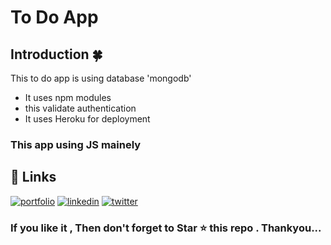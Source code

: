 <h1> To Do App </h1>

<h2> Introduction 🍀  </h2>
<p>This to do app is using database 'mongodb'</p>
<ul>
  <li> It uses npm modules</li>
  <li>this validate authentication</li>
  <li>It uses Heroku for deployment </li>

</ul>

<h3>This app using  JS mainely </h3>












 
## 🔗 Links
[![portfolio](https://img.shields.io/badge/my_portfolio-000?style=for-the-badge&logo=ko-fi&logoColor=white)](https://meeta.dns.army/)
[![linkedin](https://img.shields.io/badge/linkedin-0A66C2?style=for-the-badge&logo=linkedin&logoColor=white)](https://www.linkedin.com/in/meeta-haldar-601b41203/?locale=en_US)
[![twitter](https://img.shields.io/badge/twitter-1DA1F2?style=for-the-badge&logo=twitter&logoColor=white)](https://twitter.com/Meeta_boss)

  
  <h3> If you like it , Then don't forget to Star ⭐ this repo . Thankyou... </h3>
  

